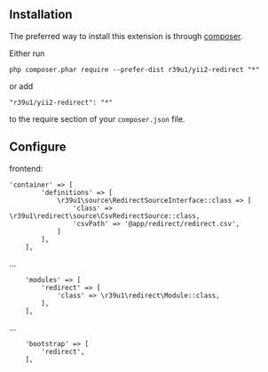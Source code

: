 Installation
------------

The preferred way to install this extension is through [composer](http://getcomposer.org/download/).

Either run

```
php composer.phar require --prefer-dist r39u1/yii2-redirect "*"
```

or add

```
"r39u1/yii2-redirect": "*"
```

to the require section of your `composer.json` file.

Configure
---------

frontend:

```
'container' => [
        'definitions' => [
            \r39u1\source\RedirectSourceInterface::class => [
                'class' => \r39u1\redirect\source\CsvRedirectSource::class,
                'csvPath' => '@app/redirect/redirect.csv',
            ]
        ],
    ],
```

...

```
    'modules' => [
        'redirect' => [
            'class' => \r39u1\redirect\Module::class,
        ],
    ],
```

...

```
    'bootstrap' => [
        'redirect',
    ],
```